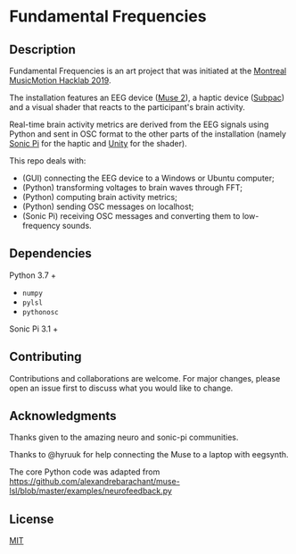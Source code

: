 # Fundamental Frequencies


## Description

Fundamental Frequencies is an art project that was initiated at the [Montreal MusicMotion Hacklab 2019](https://musicmotion.org/hacklab-en).

The installation features an EEG device ([Muse 2](https://choosemuse.com/muse-2/)), a haptic device ([Subpac](https://subpac.com/)) and a visual shader that reacts to the participant's brain activity.

Real-time brain activity metrics are derived from the EEG signals using Python and sent in OSC format to the other parts of the installation (namely [Sonic Pi](https://sonic-pi.net/) for the haptic and [Unity](https://unity.com/) for the shader).

This repo deals with:
- (GUI) connecting the EEG device to a Windows or Ubuntu computer;
- (Python) transforming voltages to brain waves through FFT;
- (Python) computing brain activity metrics;
- (Python) sending OSC messages on localhost;
- (Sonic Pi) receiving OSC messages and converting them to low-frequency sounds.

## Dependencies

Python 3.7 +
- `numpy`
- `pylsl`
- `pythonosc`

Sonic Pi 3.1 +

## Contributing
Contributions and collaborations are welcome. For major changes, please open an issue first to discuss what you would like to change.

## Acknowledgments
Thanks given to the amazing neuro and sonic-pi communities.

Thanks to @hyruuk for help connecting the Muse to a laptop with eegsynth.

The core Python code was adapted from https://github.com/alexandrebarachant/muse-lsl/blob/master/examples/neurofeedback.py

## License
[MIT](https://choosealicense.com/licenses/mit/)